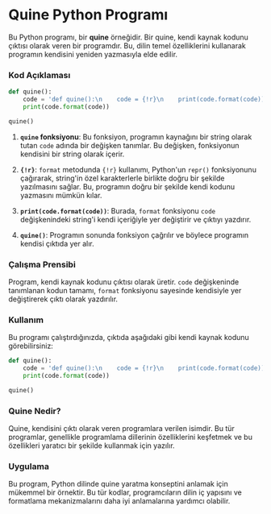 # Quine Python Programı

Bu Python programı, bir **quine** örneğidir. Bir quine, kendi kaynak kodunu çıktısı olarak veren bir programdır. Bu, dilin temel özelliklerini kullanarak programın kendisini yeniden yazmasıyla elde edilir.

### Kod Açıklaması
```python
def quine():
    code = 'def quine():\n    code = {!r}\n    print(code.format(code))\nquine()'
    print(code.format(code))

quine()
```

1. **`quine` fonksiyonu**: Bu fonksiyon, programın kaynağını bir string olarak tutan `code` adında bir değişken tanımlar. Bu değişken, fonksiyonun kendisini bir string olarak içerir.

2. **`{!r}`**: `format` metodunda `{!r}` kullanımı, Python'un `repr()` fonksiyonunu çağırarak, string'in özel karakterlerle birlikte doğru bir şekilde yazılmasını sağlar. Bu, programın doğru bir şekilde kendi kodunu yazmasını mümkün kılar.

3. **`print(code.format(code))`**: Burada, `format` fonksiyonu `code` değişkenindeki string'i kendi içeriğiyle yer değiştirir ve çıktıyı yazdırır.

4. **`quine()`**: Programın sonunda fonksiyon çağrılır ve böylece programın kendisi çıktıda yer alır.

### Çalışma Prensibi
Program, kendi kaynak kodunu çıktısı olarak üretir. `code` değişkeninde tanımlanan kodun tamamı, `format` fonksiyonu sayesinde kendisiyle yer değiştirerek çıktı olarak yazdırılır.

### Kullanım
Bu programı çalıştırdığınızda, çıktıda aşağıdaki gibi kendi kaynak kodunu görebilirsiniz:

```python
def quine():
    code = 'def quine():\n    code = {!r}\n    print(code.format(code))\nquine()'
    print(code.format(code))

quine()
```

### Quine Nedir?
Quine, kendisini çıktı olarak veren programlara verilen isimdir. Bu tür programlar, genellikle programlama dillerinin özelliklerini keşfetmek ve bu özellikleri yaratıcı bir şekilde kullanmak için yazılır.

### Uygulama
Bu program, Python dilinde quine yaratma konseptini anlamak için mükemmel bir örnektir. Bu tür kodlar, programcıların dilin iç yapısını ve formatlama mekanizmalarını daha iyi anlamalarına yardımcı olabilir.
